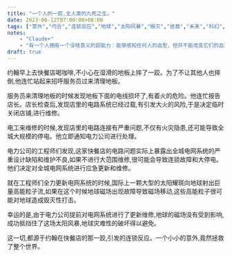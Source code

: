 ```yaml
---
title: "一个人的一跤,全人类的九死之生。"
date: 2023-06-12T07:00:00+08:00
tags: ["意外","巧合","连锁反应","地球","太阳风暴","毁灭","拯救","未来","科幻","命运","电力","磁场","空间天气","高能粒子","喜剧","Claude"]
notes:
    - "Claude+"
    - "有一个人拥有一个没啥意义的超能力：能够感知任何人的血型，但并不能改变它们的血型。"
draft: true
---
```


约翰早上去快餐店喝咖啡,不小心在湿滑的地板上摔了一跤。为了不让其他人也摔倒,他连忙站起来招呼服务员过来清理地板。

服务员来清理地板的时候发现地板下面的电线损坏了,有着火的危险。他连忙报告店长。店长检查后,发现店里的电路系统已经过载,有引发大火的风险,于是决定临时关闭店铺,进行维修。

电工来维修的时候,发现店里的电路连接有严重问题,不仅有火灾隐患,还可能导致全城大规模的停电。他立即通知电力公司进行处理。

电力公司的工程师们发现,这家快餐店的电路问题实际上暴露出全城电网系统的严重设计缺陷和维护不良,如果不进行大范围维修,很可能会导致连锁故障和大停电。他们决定对全城电网系统进行应急更新和维修。

就在工程师们全力更新电网系统的时候,国际上一颗大型的太阳耀斑向地球射出巨量高能粒子流,如果在这个时候地球磁场出现故障导致磁场移动,这些高能粒子很可能对地球造成毁灭性打击。

幸运的是,由于电力公司提前对电网系统进行了更新维修,地球的磁场没有受到影响,成功抵挡住了这场太阳风暴,地球灾难性的破坏得以避免。

这一切,都源于约翰在快餐店的那一跤,引发的连锁反应。一个小小的意外,竟然拯救了整个世界。